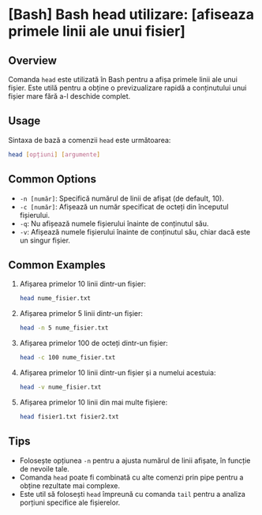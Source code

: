 # [Bash] Bash head utilizare: [afiseaza primele linii ale unui fisier]

## Overview
Comanda `head` este utilizată în Bash pentru a afișa primele linii ale unui fișier. Este utilă pentru a obține o previzualizare rapidă a conținutului unui fișier mare fără a-l deschide complet.

## Usage
Sintaxa de bază a comenzii `head` este următoarea:

```bash
head [opțiuni] [argumente]
```

## Common Options
- `-n [număr]`: Specifică numărul de linii de afișat (de default, 10).
- `-c [număr]`: Afișează un număr specificat de octeți din începutul fișierului.
- `-q`: Nu afișează numele fișierului înainte de conținutul său.
- `-v`: Afișează numele fișierului înainte de conținutul său, chiar dacă este un singur fișier.

## Common Examples
1. Afișarea primelor 10 linii dintr-un fișier:
   ```bash
   head nume_fisier.txt
   ```

2. Afișarea primelor 5 linii dintr-un fișier:
   ```bash
   head -n 5 nume_fisier.txt
   ```

3. Afișarea primelor 100 de octeți dintr-un fișier:
   ```bash
   head -c 100 nume_fisier.txt
   ```

4. Afișarea primelor 10 linii dintr-un fișier și a numelui acestuia:
   ```bash
   head -v nume_fisier.txt
   ```

5. Afișarea primelor 10 linii din mai multe fișiere:
   ```bash
   head fisier1.txt fisier2.txt
   ```

## Tips
- Folosește opțiunea `-n` pentru a ajusta numărul de linii afișate, în funcție de nevoile tale.
- Comanda `head` poate fi combinată cu alte comenzi prin pipe pentru a obține rezultate mai complexe.
- Este util să folosești `head` împreună cu comanda `tail` pentru a analiza porțiuni specifice ale fișierelor.